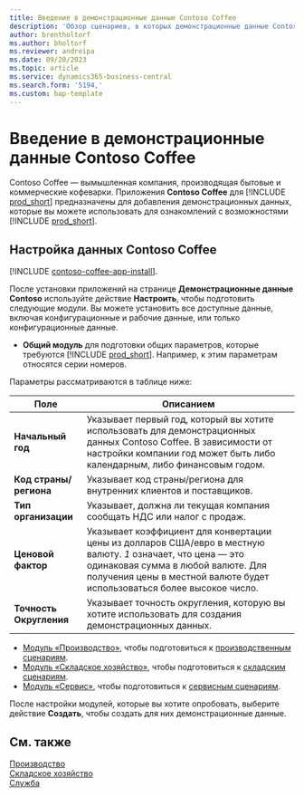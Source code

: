 ```yaml
---
title: Введение в демонстрационные данные Contoso Coffee
description: 'Обзор сценариев, в которых демонстрационные данные Contoso Coffee могут помочь вам узнать, как использовать возможности Business Central.'
author: brentholtorf
ms.author: bholtorf
ms.reviewer: andreipa
ms.date: 09/20/2023
ms.topic: article
ms.service: dynamics365-business-central
ms.search.form: '5194,'
ms.custom: bap-template
---
```


# Введение в демонстрационные данные Contoso Coffee

Contoso Coffee — вымышленная компания, производящая бытовые и коммерческие кофеварки. Приложения **Contoso Coffee** для [!INCLUDE [prod_short](../includes/prod_short.md)] предназначены для добавления демонстрационных данных, которые вы можете использовать для ознакомлений с возможностями [!INCLUDE [prod_short](../includes/prod_short.md)].  

## Настройка данных Contoso Coffee

[!INCLUDE [contoso-coffee-app-install](contoso-coffee-app-install.md)].

После установки приложений на странице **Демонстрационные данные Contoso** используйте действие **Настроить**, чтобы подготовить следующие модули. Вы можете установить все доступные данные, включая конфигурационные и рабочие данные, или только конфигурационные данные.

 - **Общий модуль** для подготовки общих параметров, которые требуются [!INCLUDE [prod_short](../includes/prod_short.md)]. Например, к этим параметрам относятся серии номеров. 

Параметры рассматриваются в таблице ниже:  

|Поле  |Описанием  |
|---------|---------|
|**Начальный год** |Указывает первый год, который вы хотите использовать для демонстрационных данных Contoso Coffee. В зависимости от настройки компании год может быть либо календарным, либо финансовым годом.|
|**Код страны/региона**|Указывает код страны/региона для внутренних клиентов и поставщиков.|
|**Тип организации**    |Указывает, должна ли текущая компания сообщать НДС или налог с продаж. |
|**Ценовой фактор**     |Указывает коэффициент для конвертации цены из долларов США/евро в местную валюту. *1* означает, что цена — это одинаковая сумма в любой валюте. Для получения цены в местной валюте будет использоваться более высокое число. |
|**Точность Округления**  |Указывает точность округления, которую вы хотите использовать для создания демонстрационных данных.|

 - [Модуль «Производство»](manufacturing/contoso-coffee-manufacturing-intro.md), чтобы подготовиться к [производственным сценариям](manufacturing/contoso-coffee-manufacturing-intro.md#scenarios).
 - [Модуль «Складское хозяйство»](warehousing/contoso-coffee-warehousing-intro.md), чтобы подготовиться к [складским сценариям](warehousing/contoso-coffee-warehousing-intro.md#scenarios).
 - [Модуль «Сервис»](service/contoso-coffee-service-intro.md), чтобы подготовиться к [сервисным сценариям](service/contoso-coffee-service-intro.md#scenarios).

После настройки модулей, которые вы хотите опробовать, выберите действие **Создать**, чтобы создать для них демонстрационные данные.

## См. также

[Производство](../production-manage-manufacturing.md)  
[Складское хозяйство](../warehouse-manage-warehouse.md)  
[Служба](../service-service.md)
<!-- [Projects and Jobs](../projects-manage-projects.md) -->

